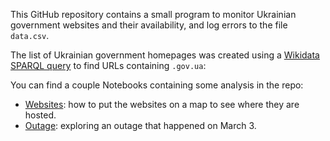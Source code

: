 This GitHub repository contains a small program to monitor Ukrainian
government websites and their availability, and log errors to the file
`data.csv`.

The list of Ukrainian government homepages was created using a [Wikidata SPARQL
query] to find URLs containing `.gov.ua`:

You can find a couple Notebooks containing some analysis in the repo:

* [Websites]: how to put the websites on a map to see where they are hosted.
* [Outage]: exploring an outage that happened on March 3.

[Websites]: https://github.com/edsu/gov-ua/blob/main/Websites.ipynb
[Outage]: https://github.com/edsu/gov-ua/blob/main/Outage.ipynb
[Peter Krantz]: https://www.peterkrantz.com/
[Wikidata SPARQL query]: https://query.wikidata.org/#SELECT%20DISTINCT%20%3Furl%20WHERE%20%7B%0A%20%20%3Fitem%20wdt%3AP856%20%3Furl%20.%0A%20%20FILTER%28CONTAINS%28LCASE%28STR%28%3Furl%29%29%2C%20%27.gov.ua%27%29%29%0A%7D
